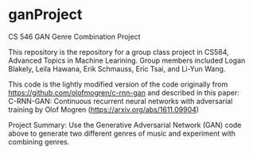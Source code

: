 # ganProject
CS 546 GAN Genre Combination Project

This repository is the repository for a group class project in CS584, Advanced Topics in Machine Learining.
Group members included Logan Blakely, Leila Hawana, Erik Schmauss, Eric Tsai, and Li-Yun Wang.  

This code is the lightly modified version of the code originally from https://github.com/olofmogren/c-rnn-gan and described in this paper:	
C-RNN-GAN: Continuous recurrent neural networks with adversarial training by Olof Mogren (https://arxiv.org/abs/1611.09904)

Project Summary:
Use the Generative Adversarial Network (GAN) code above to generate two different genres of music and experiment with combining genres.


